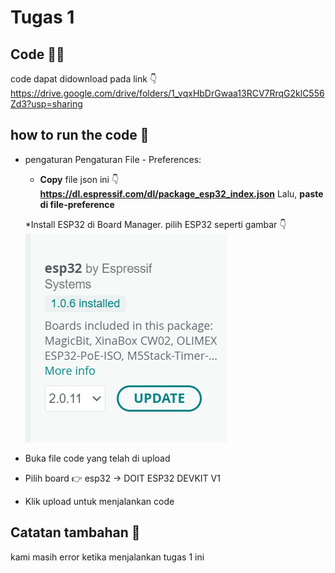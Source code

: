 # Tugas 1

## Code 🧑‍💻
code dapat didownload pada link 👇
https://drive.google.com/drive/folders/1_vqxHbDrGwaa13RCV7RrqG2klC556Zd3?usp=sharing

## how to run the code 🤔
* pengaturan Pengaturan File - Preferences:
  * **Copy** file json ini 👇 
  **https://dl.espressif.com/dl/package_esp32_index.json**
    Lalu, **paste di file-preference**
  
  *Install ESP32 di Board Manager. pilih ESP32 seperti gambar 👇
    ![Alt text](image.png)
  
* Buka file code yang telah di upload
* Pilih board 👉 esp32 -> DOIT ESP32 DEVKIT V1 
* Klik upload untuk menjalankan code 

## Catatan tambahan 📝
kami masih error ketika menjalankan tugas 1 ini